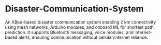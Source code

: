 # Disaster-Communication-System
An XBee-based disaster communication system enabling 2 km connectivity using mesh networks, Arduino modules, and onboard ML for shortest path prediction. It supports Bluetooth messaging, voice modules, and internet-based alerts, ensuring communication without cellular/internet reliance.
